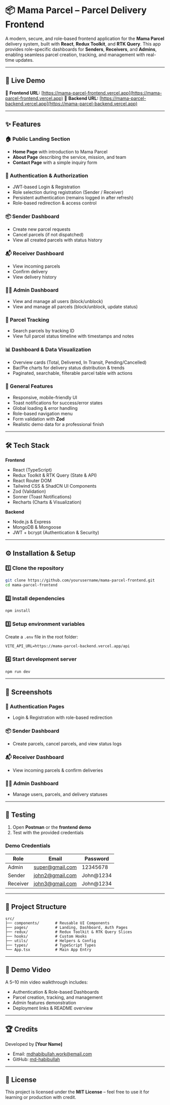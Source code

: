 # 📦 Mama Parcel – Parcel Delivery Frontend

A modern, secure, and role-based frontend application for the **Mama Parcel** delivery system, built with **React**, **Redux Toolkit**, and **RTK Query**.
This app provides role-specific dashboards for **Senders**, **Receivers**, and **Admins**, enabling seamless parcel creation, tracking, and management with real-time updates.

---

## 🚀 Live Demo
🔗 **Frontend URL:** [https://mama-parcel-frontend.vercel.app](https://mama-parcel-frontend.vercel.app)
🔗 **Backend URL:** [https://mama-parcel-backend.vercel.app](https://mama-parcel-backend.vercel.app)

---

## ✨ Features

### 🏠 Public Landing Section
- **Home Page** with introduction to Mama Parcel
- **About Page** describing the service, mission, and team
- **Contact Page** with a simple inquiry form

### 🔐 Authentication & Authorization
- JWT-based Login & Registration
- Role selection during registration (Sender / Receiver)
- Persistent authentication (remains logged in after refresh)
- Role-based redirection & access control

### 📦 Sender Dashboard
- Create new parcel requests
- Cancel parcels (if not dispatched)
- View all created parcels with status history

### 📬 Receiver Dashboard
- View incoming parcels
- Confirm delivery
- View delivery history

### 👨‍💼 Admin Dashboard
- View and manage all users (block/unblock)
- View and manage all parcels (block/unblock, update status)

### 🔎 Parcel Tracking
- Search parcels by tracking ID
- View full parcel status timeline with timestamps and notes

### 📊 Dashboard & Data Visualization
- Overview cards (Total, Delivered, In Transit, Pending/Cancelled)
- Bar/Pie charts for delivery status distribution & trends
- Paginated, searchable, filterable parcel table with actions

### 🎨 General Features
- Responsive, mobile-friendly UI
- Toast notifications for success/error states
- Global loading & error handling
- Role-based navigation menu
- Form validation with **Zod**
- Realistic demo data for a professional finish

---

## 🛠 Tech Stack

**Frontend**
- React (TypeScript)
- Redux Toolkit & RTK Query (State & API)
- React Router DOM
- Tailwind CSS & ShadCN UI Components
- Zod (Validation)
- Sonner (Toast Notifications)
- Recharts (Charts & Visualization)

**Backend**
- Node.js & Express
- MongoDB & Mongoose
- JWT + bcrypt (Authentication & Security)

---

## ⚙️ Installation & Setup

### 1️⃣ Clone the repository
```bash
git clone https://github.com/yourusername/mama-parcel-frontend.git
cd mama-parcel-frontend
```

### 2️⃣ Install dependencies
```bash
npm install
```

### 3️⃣ Setup environment variables
Create a `.env` file in the root folder:
```env
VITE_API_URL=https://mama-parcel-backend.vercel.app/api
```

### 4️⃣ Start development server
```bash
npm run dev
```

---

## 📸 Screenshots

### 🔐 Authentication Pages
- Login & Registration with role-based redirection

### 📦 Sender Dashboard
- Create parcels, cancel parcels, and view status logs

### 📬 Receiver Dashboard
- View incoming parcels & confirm deliveries

### 👨‍💼 Admin Dashboard
- Manage users, parcels, and delivery statuses

---

## 🧪 Testing

1. Open **Postman** or the **frontend demo**
2. Test with the provided credentials

### Demo Credentials

| Role       | Email                   | Password      |
|------------|-------------------------|---------------|
| Admin      | super@gmail.com         | 12345678      |
| Sender     | john2@gmail.com         | John@1234     |
| Receiver   | john3@gmail.com         | John@1234     |

---

## 📂 Project Structure

```
src/
├── components/       # Reusable UI Components
├── pages/            # Landing, Dashboard, Auth Pages
├── redux/            # Redux Toolkit & RTK Query Slices
├── hooks/            # Custom Hooks
├── utils/            # Helpers & Config
├── types/            # TypeScript Types
└── App.tsx           # Main App Entry
```

---

## 🎥 Demo Video

A 5–10 min video walkthrough includes:
- Authentication & Role-based Dashboards
- Parcel creation, tracking, and management
- Admin features demonstration
- Deployment links & README overview

---

## 🏆 Credits

Developed by **[Your Name]**
- Email: mdhabibullah.work@email.com
- GitHub: [md-habibullah](https://github.com/md-habibullah)

---

## 📜 License

This project is licensed under the **MIT License** – feel free to use it for learning or production with credit.
